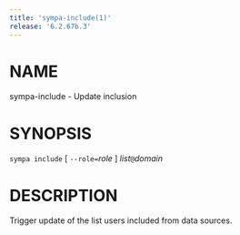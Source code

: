 ```yaml
---
title: 'sympa-include(1)'
release: '6.2.67b.3'
---
```


# NAME

sympa-include - Update inclusion

# SYNOPSIS

`sympa include` \[ `--role=`_role_ \] _list_`@`_domain_

# DESCRIPTION

Trigger update of the list users included from data sources.
